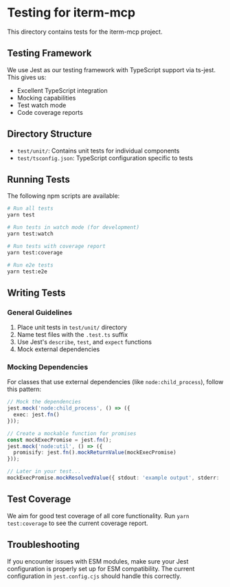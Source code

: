 # Testing for iterm-mcp

This directory contains tests for the iterm-mcp project.

## Testing Framework

We use Jest as our testing framework with TypeScript support via ts-jest. This gives us:

- Excellent TypeScript integration
- Mocking capabilities
- Test watch mode
- Code coverage reports

## Directory Structure

- `test/unit/`: Contains unit tests for individual components
- `test/tsconfig.json`: TypeScript configuration specific to tests

## Running Tests

The following npm scripts are available:

```bash
# Run all tests
yarn test

# Run tests in watch mode (for development)
yarn test:watch

# Run tests with coverage report
yarn test:coverage

# Run e2e tests
yarn test:e2e
```

## Writing Tests

### General Guidelines

1. Place unit tests in `test/unit/` directory
2. Name test files with the `.test.ts` suffix
3. Use Jest's `describe`, `test`, and `expect` functions
4. Mock external dependencies

### Mocking Dependencies

For classes that use external dependencies (like `node:child_process`), follow this pattern:

```typescript
// Mock the dependencies
jest.mock('node:child_process', () => ({
  exec: jest.fn()
}));

// Create a mockable function for promises
const mockExecPromise = jest.fn();
jest.mock('node:util', () => ({
  promisify: jest.fn().mockReturnValue(mockExecPromise)
}));

// Later in your test...
mockExecPromise.mockResolvedValue({ stdout: 'example output', stderr: '' });
```

## Test Coverage

We aim for good test coverage of all core functionality. Run `yarn test:coverage` to see the current coverage report.

## Troubleshooting

If you encounter issues with ESM modules, make sure your Jest configuration is properly set up for ESM compatibility. The current configuration in `jest.config.cjs` should handle this correctly.
